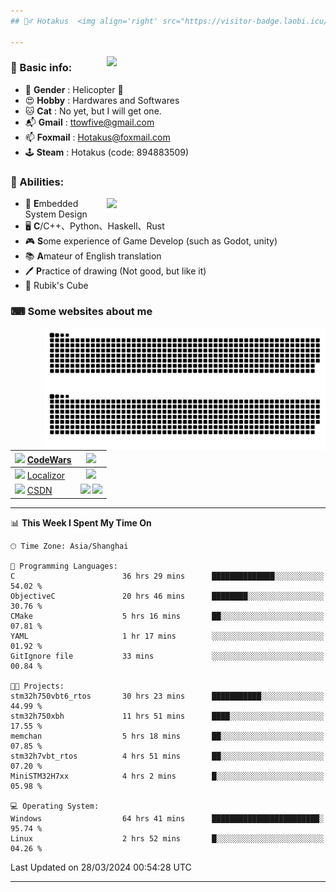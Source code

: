 ```yaml
---
## 🕵️‍♂️ Hotakus  <img align='right' src="https://visitor-badge.laobi.icu/badge?page_id=hotakus.visitor-badge&left_text=Views&format=true" width=70 >

---
```


<picture>
  <source
    srcset="https://github-readme-stats-git-master-hotakus.vercel.app/api/top-langs/?username=hotakus&hide=html&layout=compact&border_radius=10&theme=calm#gh-dark-mode-only"
    media="(prefers-color-scheme: dark)"
  />
  <source
    srcset="https://github-readme-stats-git-master-hotakus.vercel.app/api/top-langs/?username=hotakus&hide=html&layout=compact&border_radius=10&theme=default#gh-light-mode-only"
    media="(prefers-color-scheme: light), (prefers-color-scheme: no-preference)"
  />
  <img src='https://github-readme-stats-git-master-hotakus.vercel.app/api/top-langs/?username=hotakus&layout=compact&border_radius=10&theme=calm#gh-dark-mode-only' width=350 align='right'>
</picture>

### 📰 Basic info:
- 👬 **Gender** : Helicopter 🚁
- 😍 **Hobby** : Hardwares and Softwares
- 🐱 **Cat** : No yet, but I will get one.
- 📬 **Gmail** : ttowfive@gmail.com
- 📫 **Foxmail** : Hotakus@foxmail.com
- 🕹 **Steam** : Hotakus (code: 894883509)

### 💪 Abilities:

<picture>
  <source
    srcset="https://github-readme-stats-git-master-hotakus.vercel.app/api?username=hotakus&show_icons=true&theme=calm&border_radius=10"
    media="(prefers-color-scheme: dark)"
  />
  <source
    srcset="https://github-readme-stats-git-master-hotakus.vercel.app/api?username=hotakus&show_icons=true&theme=default&border_radius=10"
    media="(prefers-color-scheme: light), (prefers-color-scheme: no-preference)"
  />
  <img src='https://github-readme-stats-git-master-hotakus.vercel.app/api?username=hotakus&show_icons=true&theme=calm&border_radius=10' width=350 align='right'>
</picture>

- 🔌 **E**mbedded System Design
- 🖥 **C**/C++、Python、Haskell、Rust
- 🎮 **S**ome experience of Game Develop (such as Godot, unity)
- 📚 **A**mateur of English translation 
- 🖊 **P**ractice of drawing (Not good, but like it) 
- 🎲 Rubik's Cube

### ⌨ Some websites about me
<img src='https://github.com/Hotakus/Hotakus/blob/output/github-contribution-grid-snake-dark.svg#gh-dark-mode-only' width=450 align='right'>
<img src='https://github.com/Hotakus/Hotakus/blob/output/github-contribution-grid-snake.svg#gh-light-mode-only' width=450 align='right'>

| <img src='https://www.codewars.com/packs/assets/logo.61192cf7.svg' width=15 > [CodeWars](https://www.codewars.com/users/Hotakus) |<img src='https://www.codewars.com/users/Hotakus/badges/micro' width=150 >|  
| :---- | :----: | 
|<img src='https://www.localizor.com/images/favicon.png' width=17 > [Localizor](https://www.codewars.com/users/Hotakus)| <img src='https://www.localizor.com/images/localizor-logo.png' width=100 > |
|<img src='https://img-home.csdnimg.cn/images/20201124032511.png' width=30 > [CSDN](https://blog.csdn.net/qq_26106317?spm=1010.2135.3001.5421)|<img width=16 src="https://img-home.csdnimg.cn/images/20210108035947.gif"> <img src="https://csdnimg.cn/identity/blog4.png" width=16>|

---

<!--START_SECTION:waka-->
📊 **This Week I Spent My Time On** 

```text
🕑︎ Time Zone: Asia/Shanghai

💬 Programming Languages: 
C                        36 hrs 29 mins      ██████████████░░░░░░░░░░░   54.02 % 
ObjectiveC               20 hrs 46 mins      ████████░░░░░░░░░░░░░░░░░   30.76 % 
CMake                    5 hrs 16 mins       ██░░░░░░░░░░░░░░░░░░░░░░░   07.81 % 
YAML                     1 hr 17 mins        ░░░░░░░░░░░░░░░░░░░░░░░░░   01.92 % 
GitIgnore file           33 mins             ░░░░░░░░░░░░░░░░░░░░░░░░░   00.84 % 

🐱‍💻 Projects: 
stm32h750vbt6_rtos       30 hrs 23 mins      ███████████░░░░░░░░░░░░░░   44.99 % 
stm32h750xbh             11 hrs 51 mins      ████░░░░░░░░░░░░░░░░░░░░░   17.55 % 
memchan                  5 hrs 18 mins       ██░░░░░░░░░░░░░░░░░░░░░░░   07.85 % 
stm32h7vbt_rtos          4 hrs 51 mins       ██░░░░░░░░░░░░░░░░░░░░░░░   07.20 % 
MiniSTM32H7xx            4 hrs 2 mins        █░░░░░░░░░░░░░░░░░░░░░░░░   05.98 % 

💻 Operating System: 
Windows                  64 hrs 41 mins      ████████████████████████░   95.74 % 
Linux                    2 hrs 52 mins       █░░░░░░░░░░░░░░░░░░░░░░░░   04.26 % 
```


 Last Updated on 28/03/2024 00:54:28 UTC
<!--END_SECTION:waka-->

---
